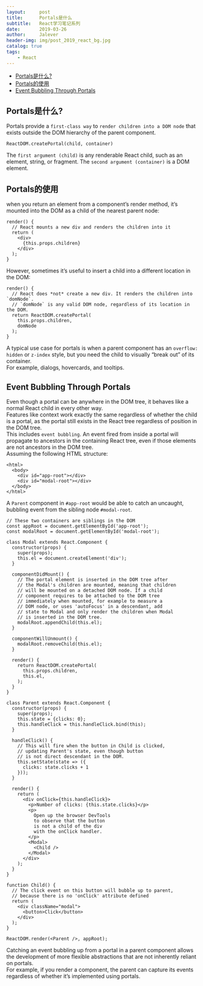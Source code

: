 ```yaml
---
layout:     post
title:      Portals是什么
subtitle:   React学习笔记系列
date:       2019-03-26
author:     Jalever
header-img: img/post_2019_react_bg.jpg
catalog: true
tags:
    - React
---
```


- [Portals是什么?](#portals%E6%98%AF%E4%BB%80%E4%B9%88)
- [Portals的使用](#portals%E7%9A%84%E4%BD%BF%E7%94%A8)
- [Event Bubbling Through Portals](#event-bubbling-through-portals)



## Portals是什么?
Portals provide a `first-class way` to `render children into a DOM node` that exists outside the DOM hierarchy of the parent component.
```
ReactDOM.createPortal(child, container)
```
The `first argument (child)` is any renderable React child, such as an element, string, or fragment. 
The `second argument (container)` is a DOM element.

## Portals的使用
when you return an element from a component’s render method, it’s mounted into the DOM as a child of the nearest parent node:
```
render() {
  // React mounts a new div and renders the children into it
  return (
    <div>
      {this.props.children}
    </div>
  );
}
```
However, sometimes it’s useful to insert a child into a different location in the DOM:
```
render() {
  // React does *not* create a new div. It renders the children into `domNode`.
  // `domNode` is any valid DOM node, regardless of its location in the DOM.
  return ReactDOM.createPortal(
    this.props.children,
    domNode
  );
}
```
A typical use case for portals is when a parent component has an `overflow: hidden` or `z-index` style, but you need the child to visually “break out” of its container. <br>
For example, dialogs, hovercards, and tooltips.

## Event Bubbling Through Portals 
Even though a portal can be anywhere in the DOM tree, it behaves like a normal React child in every other way.<br>
Features like context work exactly the same regardless of whether the child is a portal, as the portal still exists in the React tree regardless of position in the DOM tree.<br>
This includes `event bubbling`. An event fired from inside a portal will propagate to ancestors in the containing React tree, even if those elements are not ancestors in the DOM tree.<br>
Assuming the following HTML structure:<br>
```
<html>
  <body>
    <div id="app-root"></div>
    <div id="modal-root"></div>
  </body>
</html>
```
A `Parent` component in `#app-root` would be able to catch an uncaught, bubbling event from the sibling node `#modal-root`.
```
// These two containers are siblings in the DOM
const appRoot = document.getElementById('app-root');
const modalRoot = document.getElementById('modal-root');

class Modal extends React.Component {
  constructor(props) {
    super(props);
    this.el = document.createElement('div');
  }

  componentDidMount() {
    // The portal element is inserted in the DOM tree after
    // the Modal's children are mounted, meaning that children
    // will be mounted on a detached DOM node. If a child
    // component requires to be attached to the DOM tree
    // immediately when mounted, for example to measure a
    // DOM node, or uses 'autoFocus' in a descendant, add
    // state to Modal and only render the children when Modal
    // is inserted in the DOM tree.
    modalRoot.appendChild(this.el);
  }

  componentWillUnmount() {
    modalRoot.removeChild(this.el);
  }

  render() {
    return ReactDOM.createPortal(
      this.props.children,
      this.el,
    );
  }
}

class Parent extends React.Component {
  constructor(props) {
    super(props);
    this.state = {clicks: 0};
    this.handleClick = this.handleClick.bind(this);
  }

  handleClick() {
    // This will fire when the button in Child is clicked,
    // updating Parent's state, even though button
    // is not direct descendant in the DOM.
    this.setState(state => ({
      clicks: state.clicks + 1
    }));
  }

  render() {
    return (
      <div onClick={this.handleClick}>
        <p>Number of clicks: {this.state.clicks}</p>
        <p>
          Open up the browser DevTools
          to observe that the button
          is not a child of the div
          with the onClick handler.
        </p>
        <Modal>
          <Child />
        </Modal>
      </div>
    );
  }
}

function Child() {
  // The click event on this button will bubble up to parent,
  // because there is no 'onClick' attribute defined
  return (
    <div className="modal">
      <button>Click</button>
    </div>
  );
}

ReactDOM.render(<Parent />, appRoot);
```
Catching an event bubbling up from a portal in a parent component allows the development of more flexible abstractions that are not inherently reliant on portals.<br>
For example, if you render a <Modal /> component, the parent can capture its events regardless of whether it’s implemented using portals.
